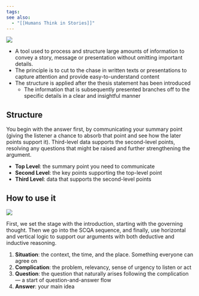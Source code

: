 ```yaml
---
tags: 
see also:
  - "[[Humans Think in Stories]]"
---
```

![](https://substackcdn.com/image/fetch/w_1456,c_limit,f_auto,q_auto:good,fl_progressive:steep/https%3A%2F%2Fbucketeer-e05bbc84-baa3-437e-9518-adb32be77984.s3.amazonaws.com%2Fpublic%2Fimages%2F81864a43-8f70-4150-ad0b-cbb3a7c75db3_1204x598.png)

- A tool used to process and structure large amounts of information to convey a story, message or presentation without omitting important details.
- The principle is to cut to the chase in written texts or presentations to capture attention and provide easy-to-understand content
- The structure is applied after the thesis statement has been introduced
  - The information that is subsequently presented branches off to the specific details in a clear and insightful manner

## Structure

You begin with the answer first, by communicating your summary point (giving the listener a chance to absorb that point and see how the later points support it). Third-level data supports the second-level points, resolving any questions that might be raised and further strengthening the argument.

- **Top Level**: the summary point you need to communicate
- **Second Level**: the key points supporting the top-level point
- **Third Level**: data that supports the second-level points

## How to use it

![](https://substackcdn.com/image/fetch/w_1456,c_limit,f_auto,q_auto:good,fl_progressive:steep/https%3A%2F%2Fbucketeer-e05bbc84-baa3-437e-9518-adb32be77984.s3.amazonaws.com%2Fpublic%2Fimages%2F70850239-0499-4d7f-bf85-facc788fa226_1157x704.png)

First, we set the stage with the introduction, starting with the governing thought. Then we go into the SCQA sequence, and finally, use horizontal and vertical logic to support our arguments with both deductive and inductive reasoning.

1. **Situation**: the context, the time, and the place. Something everyone can agree on
2. **Complication**: the problem, relevancy, sense of urgency to listen or act
3. **Question**: the question that naturally arises following the complication — a start of question-and-answer flow
4. **Answer**: your main idea